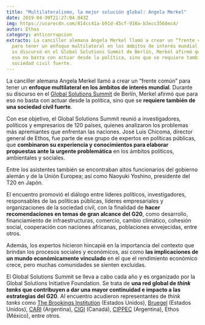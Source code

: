 ```yaml
---
title: "Multilateralismo, la mejor solución global: Angela Merkel"
date: 2019-04-30T21:27:04.043Z
img: https://ucarecdn.com/814cc41a-b91d-45cf-918a-b3ecc3568ec4/
autor: Ethos
category: anticorrupcion
extracto: La canciller alemana Angela Merkel llamó a crear un “frente común”
  para tener un enfoque multilateral en los ámbitos de interés mundial. Durante
  su discurso en el Global Solutions Summit de Berlín, Merkel afirmó que para
  eso no basta con actuar desde la política, sino que se requiere también de una
  sociedad civil fuerte.
---
```

La canciller alemana Angela Merkel llamó a crear un “frente común” para tener un **enfoque multilateral en los ámbitos de interés mundial**. Durante su discurso en el [Global Solutions Summit](https://www.global-solutions.international/) de Berlín, Merkel afirmó que para eso no basta con actuar desde la política, sino que se **requiere también de una sociedad civil fuerte**. 

Con ese objetivo, el Global Solutions Summit reunió a investigadores, políticos y empresarios de 120 países, quienes analizaron los problemas más apremiantes que enfrentan las naciones. José Luis Chicoma, director general de Ethos, fue parte de ese grupo de expertos en políticas públicas, que **combinaron su experiencia y conocimientos para elaborar propuestas ante la urgente problemática** en los ámbitos políticos, ambientales y sociales.

Entre los asistentes también se encontraban altos funcionarios del gobierno alemán y de la Unión Europea; así como Naoyuki Yoshino, presidente del T20 en Japón. 

El encuentro promovió el diálogo entre líderes políticos, investigadores, responsables de las políticas públicas, líderes empresariales y organizaciones de la sociedad civil, con la finalidad de **hacer recomendaciones en temas de gran alcance del G20**, como desarrollo, financiamiento de infraestructuras, comercio, cambio climático, cohesión social, cooperación con naciones africanas, poblaciones envejecidas, entre otros.

Además, los expertos hicieron hincapié en la importancia del contexto que brindan los procesos sociales y económicos, así como **las implicaciones de un mundo económicamente vinculado** en el que el rendimiento económico crece, pero muchas comunidades se sienten excluidas.

El Global Solutions Summit se lleva a cabo cada año y es organizado por la Global Solutions Initiative Foundation. Se trata de **una red global de *think tanks* que contribuyen a dar una mayor continuidad e impacto a las estrategias del G20**. Al encuentro acudieron representantes de *think tanks* como [The Brookings Institution](https://www.brookings.edu/es/) (Estados Unidos), [Bruegel](http://bruegel.org/) (Estados Unidos), [CARI](http://www.cari.org.ar/) (Argentina), [CIGI](https://www.cigionline.org/) (Canadá), [CIPPEC](https://www.cippec.org/) (Argentina), Ethos (México), entre otros.